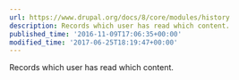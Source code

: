 ```yaml
---
url: https://www.drupal.org/docs/8/core/modules/history
description: Records which user has read which content.
published_time: '2016-11-09T17:06:35+00:00'
modified_time: '2017-06-25T18:19:47+00:00'
---
```

Records which user has read which content.